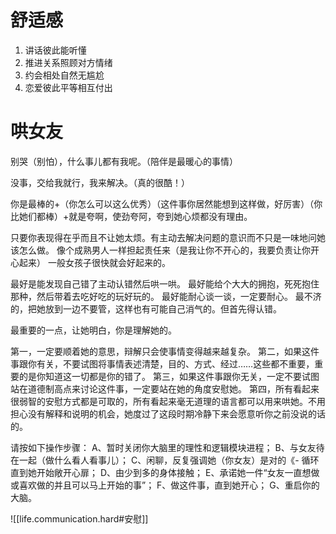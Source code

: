 # 舒适感

1. 讲话彼此能听懂
2. 推进关系照顾对方情绪
3. 约会相处自然无尴尬
4. 恋爱彼此平等相互付出
# 哄女友

别哭（别怕），什么事儿都有我呢。（陪伴是最暖心的事情）
 
没事，交给我就行，我来解决。（真的很酷！）

你是最棒的+（你怎么可以这么优秀）（这件事你居然能想到这样做，好厉害）（你比她们都棒）+就是夸啊，使劲夸阿，夸到她心烦都没有理由。
 
只要你表现得在乎而且不让她太烦。有主动去解决问题的意识而不只是一味地问她该怎么做。
像个成熟男人一样担起责任来（是我让你不开心的，我要负责让你开心起来）
一般女孩子很快就会好起来的。

最好是能发现自己错了主动认错然后哄一哄。
最好能给个大大的拥抱，死死抱住那种，然后带着去吃好吃的玩好玩的。
最好能耐心谈一谈，一定要耐心。
最不济的，把她放到一边不要管，这样也有可能自己消气的。但首先得认错。

最重要的一点，让她明白，你是理解她的。

第一，一定要顺着她的意思，辩解只会使事情变得越来越复杂。
第二，如果这件事跟你有关，不要试图将事情表述清楚，目的、方式、经过……这些都不重要，重要的是你知道这一切都是你的错了。
第三，如果这件事跟你无关，一定不要试图站在道德制高点来讨论这件事，一定要站在她的角度安慰她。
第四，所有看起来很弱智的安慰方式都是可取的，所有看起来毫无道理的语言都可以用来哄她。不用担心没有解释和说明的机会，她度过了这段时期冷静下来会愿意听你之前没说的话的。

请按如下操作步骤：
A、暂时关闭你大脑里的理性和逻辑模块进程；
B、与女友待在一起（做什么看人看事儿）；
C、闲聊，反复强调她（你女友）是对的《- 循环 直到她开始敞开心扉；
D、由少到多的身体接触；
E、承诺她一件“女友一直想做或喜欢做的并且可以马上开始的事”；
F、做这件事，直到她开心；
G、重启你的大脑。

![[life.communication.hard#安慰]]